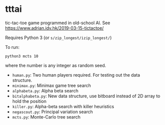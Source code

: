 # tttai

tic-tac-toe game programmed in old-school AI. See
<https://www.adrian.idv.hk/2019-03-15-tictactoe/>

Requires Python 3 (or `s/zip_longest/izip_longest/`)

To run:

    python3 mcts 10

where the number is any integer as random seed.

- `human.py`: Two human players required. For testing out the data structure.
- `minimax.py`: Minimax game tree search
- `alphabeta.py`: Alpha beta search
- `bitalphabeta.py`: New data structure, use bitboard instead of 2D array to hold the position
- `killer.py`: Alpha-beta search with killer heuristics
- `negascout.py`: Principal variation search
- `mcts.py`: Monte-Carlo tree search
